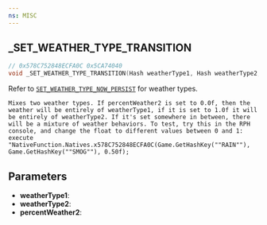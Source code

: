 ```yaml
---
ns: MISC
---
```

## _SET_WEATHER_TYPE_TRANSITION

```c
// 0x578C752848ECFA0C 0x5CA74040
void _SET_WEATHER_TYPE_TRANSITION(Hash weatherType1, Hash weatherType2, float percentWeather2);
```

Refer to [`SET_WEATHER_TYPE_NOW_PERSIST`](#_0xED712CA327900C8A) for weather types.

```
Mixes two weather types. If percentWeather2 is set to 0.0f, then the weather will be entirely of weatherType1, if it is set to 1.0f it will be entirely of weatherType2. If it's set somewhere in between, there will be a mixture of weather behaviors. To test, try this in the RPH console, and change the float to different values between 0 and 1:  
execute "NativeFunction.Natives.x578C752848ECFA0C(Game.GetHashKey(""RAIN""), Game.GetHashKey(""SMOG""), 0.50f);  
```

## Parameters
* **weatherType1**: 
* **weatherType2**: 
* **percentWeather2**: 

